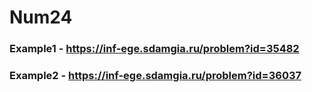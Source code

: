 # Num24
### Example1 - https://inf-ege.sdamgia.ru/problem?id=35482

### Example2 - https://inf-ege.sdamgia.ru/problem?id=36037
